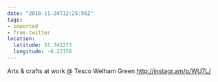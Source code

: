```yaml
---
date: "2010-11-24T12:25:56Z"
tags:
- imported
- from-twitter
location:
  latitude: 51.742273
  longitude: -0.22158
---
```

Arts & crafts at work  @ Tesco Welham Green http://instagr.am/p/WU7L/
